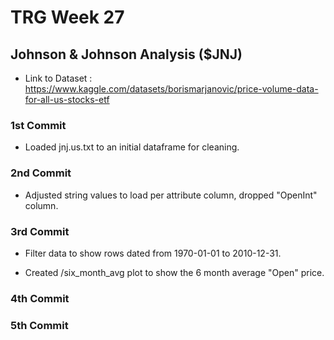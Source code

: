 # TRG Week 27

## Johnson & Johnson Analysis ($JNJ)

- Link to Dataset : https://www.kaggle.com/datasets/borismarjanovic/price-volume-data-for-all-us-stocks-etf

### 1st Commit

- Loaded jnj.us.txt to an initial dataframe for cleaning.

### 2nd Commit

- Adjusted string values to load per attribute column, dropped "OpenInt" column.

### 3rd Commit

- Filter data to show rows dated from 1970-01-01 to 2010-12-31.

- Created /six_month_avg plot to show the 6 month average "Open" price.

### 4th Commit

### 5th Commit